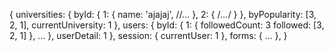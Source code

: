 {
	universities: {
		byId: {
			1: {
				name: 'ajajaj',
					//...
			},
			2: { /*...*/
			}
		},
		byPopularity: [3, 2, 1],
		currentUniversity: 1
	},
	users: {
		byId: {
			1: {
				followedCount: 3
				followed: [3, 2, 1]
			},
				...
		},
		userDetail: 1
	},
	session: {
		currentUser: 1
	},
	forms: {
		...
	},
}
